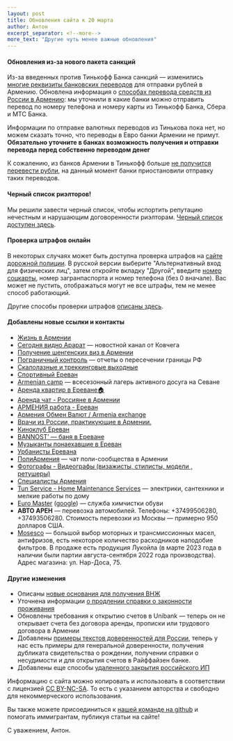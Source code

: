 ```yaml
---
layout: post
title: Обновления сайта к 20 марта
author: Антон
excerpt_separator: <!--more-->
more_text: "Другие чуть менее важные обновления"
---
```


#### Обновления из-за нового пакета санкций

Из-за введенных против Тинькофф Банка санкций — изменились [многие реквизиты банковских переводов](/money/bank-examples.html) для отправки рублей в Армению.
Обновлена информация о [способах перевода средств из России в Армению](/money/bank-transfer-ru-am.html): мы уточнили в какие
банки можно отправить перевод по номеру телефона и номеру карты из Тинькофф Банка, Сбера и МТС Банка.

Информации по отправке валютных переводов из Тинькова пока нет, но можем сказать точно, что переводы в Евро банки Армении не примут.
**Обязательно уточните в банках возможность получения и отправки перевода перед собственно переводом денег**

К сожалению, из банков Армении в Тинькофф больше [не получится перевести рубли](/money/bank-transfer-am-ru.html), на данный момент
банки приостановили отправку таких переводов.

#### Черный список риэлторов!

Мы решили завести черный список, чтобы испортить репутацию нечестным и нарушающим договоренности риэлторам.
[Черный список доступен здесь](/life/rent-house.html).

#### Проверка штрафов онлайн

В некоторых случаях может быть доступна проверка штрафов на [сайте дорожной полиции](https://roadpolice.am/ru). В русской
версии выберите "Альтернативный вход для физических лиц", затем откройте вкладку "Другой", введите [номер соцкарты](/documents/social-number.html),
номер загранпаспорта и номер телефона (без 0 вначале). Вас может не пустить, отображаться могут не все штрафы, тем не менее способ работающий.

Другие способы проверки штрафов [описаны здесь](/drive/).

<!--more-->

#### Добавлены новые ссылки и контакты

- [Жизнь в Армении](https://t.me/livinginarmenia)
- [Сегодня видно Арарат](https://t.me/theark_armenia) — новостной канал от Ковчега
- [Получение шенгенских виз в Армении](https://t.me/shengen_am)
- [Пограничный контроль](https://t.me/+yHACAsBxEXo4OGEy) — отчеты о пересечении границы РФ
- [Скалолазные и треккинговые выходные](https://t.me/+GYYbq1WtoopiNGEy)
- [Спортивный Ереван](https://t.me/yerevan_sport)
- [Armenian camp](https://t.me/armeniancamp) — всесезонный лагерь активного досуга на Севане
- [Аренда квартир в Ереване🏠](https://t.me/GreenHouseTel)
- [Аренда чат - Россияне в Армении](https://t.me/rent_armenia_chat)
- [АРМЕНИЯ работа - Ереван](https://t.me/armenia_rabota)
- [Армения Обмен Валют / Armenia exchange](https://t.me/armenia_exchanger)
- [Врачи из России, практикующие в Армении.](https://t.me/armrusmed)
- [Киноклуб Ереван](https://t.me/YerevanKino)
- [BANNOST’ — баня в Ереване](https://t.me/bannost)
- [Музыканты понаехавшие в Ереван](https://t.me/erevanmusic)
- [Урбанисты Еревана](https://t.me/UrbanYerevan)
- [ПолиАрмения](https://t.me/+go4jKrnA-gA5Yjcy) — чат поли-сообщества в Армении
- [Фотографы - Видеографы (визажисты, стилисты, модели , ретушеры)](https://t.me/photographers_armenia_erevan)
- [Специалисты Армения](https://t.me/Armeniaspecialists)
- [Tun Service - Home Maintenance Services](https://www.tunservice.com/Eng/Tun-Service.html) — электрики, сантехники и мелкие работы по дому
- [Euro Master](https://yandex.ru/maps/org/euro_master/182919799988/) ([google](https://goo.gl/maps/RYgCsVd3QVgnUPuCA)) — служба химчистки обуви
- **АВТО АРЕН** — перевозка автомобилей. Телефоны: +37499506280, +37493506280. Стоимость перевозки из Москвы — примерно 950 долларов США.
- [Mosesco](https://mosesco.am/) — большой выбор моторных и трансмиссионных масел, антифризов, есть некоторое количество расходников наподобие фильтров. В продаже есть продукция Лукойла (в марте 2023 года в наличии были партии августа-сентября 2022 года производства). Адрес магазина: ул. Нар-Доса, 75.

#### Другие изменения

- Описаны [новые основания для получения ВНЖ](/documents/residence.html)
- Уточнена информации [о продлении справки о законности проживания](/documents/eaeu-cert.html)
- Обновлены требования к открытию счетов в Unibank — теперь он не открывает счета без договора аренды, прописки или трудового договора в Армении
- Добавлены [примеры текстов доверенностей для России](/russia/power-of-attorney.html), теперь у нас есть примеры для генеральной доверенности, получения дубликата свидетельства о рождении, получении справки о несудимости и для открытия счетов в Райффайзен банке.
- Добавлены еще способы [удаленного закрытия российского ИП](/russia/ru-ip-close.html)

Информацию с сайта можно копировать и использовать в соответствии с лицензией
[CC BY-NC-SA](https://creativecommons.org/licenses/by-nc-sa/4.0/deed.ru). То есть с указанием авторства и свободно для
некоммерческого использования.

Вы также можете присоединиться к [нашей команде на github](https://github.com/haywiki) и помогать иммигрантам,
публикуя статьи на сайте!

С уважением,
Антон.